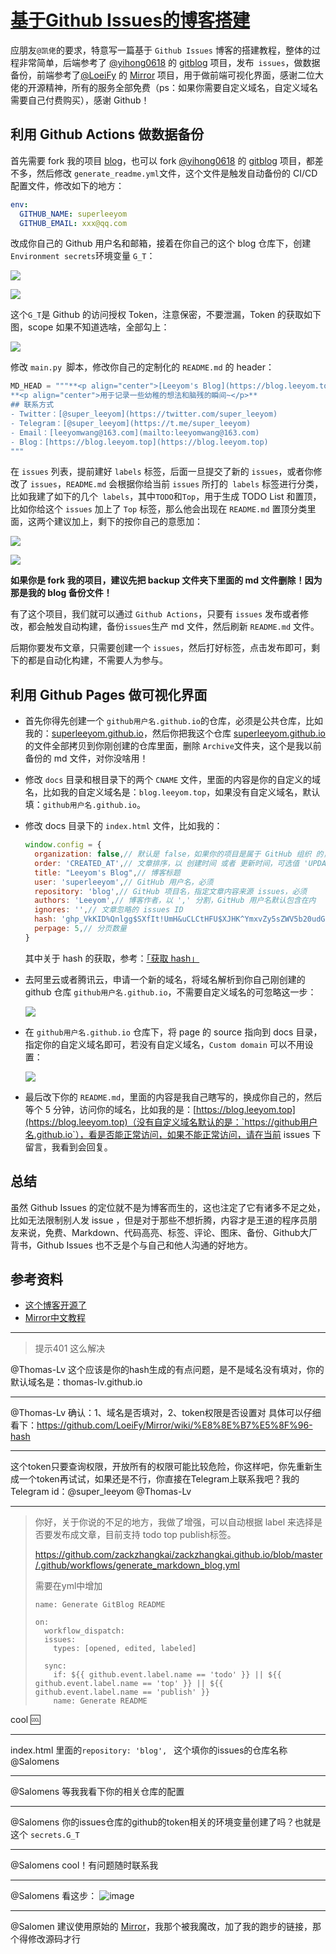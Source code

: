 # [基于Github Issues的博客搭建](https://github.com/superleeyom/blog/issues/38)

应朋友`@凯佬`的要求，特意写一篇基于 `Github Issues` 博客的搭建教程，整体的过程非常简单，后端参考了 [@yihong0618](https://github.com/yihong0618) 的 [gitblog](https://github.com/yihong0618/gitblog) 项目，发布` issues`，做数据备份，前端参考了[@LoeiFy](https://github.com/LoeiFy) 的 [Mirror](https://github.com/LoeiFy/Mirror) 项目，用于做前端可视化界面，感谢二位大佬的开源精神，所有的服务全部免费（ps：如果你需要自定义域名，自定义域名需要自己付费购买），感谢 Github！

## 利用 Github Actions 做数据备份

首先需要 fork 我的项目 [blog](https://github.com/superleeyom/blog)，也可以 fork [@yihong0618](https://github.com/yihong0618) 的 [gitblog](https://github.com/yihong0618/gitblog) 项目，都差不多，然后修改 `generate_readme.yml`文件，这个文件是触发自动备份的 CI/CD 配置文件，修改如下的地方：

```yml
env:
  GITHUB_NAME: superleeyom
  GITHUB_EMAIL: xxx@qq.com
```

改成你自己的 Github 用户名和邮箱，接着在你自己的这个 blog 仓库下，创建 `Environment secrets`环境变量 `G_T`：

![](https://raw.githubusercontent.com/superleeyom/blog/main/img/20210906215624.png)

![](https://raw.githubusercontent.com/superleeyom/blog/main/img/20210906220916.png)

这个`G_T`是 Github 的访问授权 Token，注意保密，不要泄漏，Token 的获取如下图，scope 如果不知道选啥，全部勾上：

![](https://raw.githubusercontent.com/superleeyom/blog/main/img/20210906215515.png)

修改 `main.py `脚本，修改你自己的定制化的 `README.md` 的 header：

```python
MD_HEAD = """**<p align="center">[Leeyom's Blog](https://blog.leeyom.top)</p>**
**<p align="center">用于记录一些幼稚的想法和脑残的瞬间~</p>**
## 联系方式
- Twitter：[@super_leeyom](https://twitter.com/super_leeyom)
- Telegram：[@super_leeyom](https://t.me/super_leeyom)
- Email：[leeyomwang@163.com](mailto:leeyomwang@163.com)
- Blog：[https://blog.leeyom.top](https://blog.leeyom.top)
"""
```

在 `issues` 列表，提前建好 `labels` 标签，后面一旦提交了新的 `issues`，或者你修改了 `issues`，`README.md` 会根据你给当前 `issues` 所打的` labels` 标签进行分类，比如我建了如下的几个` labels`，其中`TODO`和`Top`，用于生成 TODO List 和置顶，比如你给这个 `issues` 加上了 `Top` 标签，那么他会出现在 `README.md` 置顶分类里面，这两个建议加上，剩下的按你自己的意愿加：

![](https://raw.githubusercontent.com/superleeyom/blog/main/img/20210906220109.png)

![](https://raw.githubusercontent.com/superleeyom/blog/main/img/20210906220253.png)

**如果你是 fork 我的项目，建议先把 backup 文件夹下里面的 md 文件删除！因为那是我的 blog 备份文件！**

有了这个项目，我们就可以通过 `Github Actions`，只要有 `issues` 发布或者修改，都会触发自动构建，备份` issues `生产 md 文件，然后刷新 `README.md` 文件。

后期你要发布文章，只需要创建一个 `issues`，然后打好标签，点击发布即可，剩下的都是自动化构建，不需要人为参与。

## 利用 Github Pages 做可视化界面

- 首先你得先创建一个 `github用户名.github.io`的仓库，必须是公共仓库，比如我的：[superleeyom.github.io](https://github.com/superleeyom/superleeyom.github.io)，然后你把我这个仓库 [superleeyom.github.io](https://github.com/superleeyom/superleeyom.github.io) 的文件全部拷贝到你刚创建的仓库里面，删除 `Archive`文件夹，这个是我以前备份的 md 文件，对你没啥用！

- 修改 `docs` 目录和根目录下的两个 `CNAME` 文件，里面的内容是你的自定义的域名，比如我的自定义域名是：`blog.leeyom.top`，如果没有自定义域名，默认填：`github用户名.github.io`。

- 修改 docs 目录下的 `index.html` 文件，比如我的：

  ```js
  window.config = {
    organization: false,// 默认是 false，如果你的项目是属于 GitHub 组织 的，请设置为 true
    order: 'CREATED_AT',// 文章排序，以 创建时间 或者 更新时间，可选值 'UPDATED_AT'，'CREATED_AT'
    title: "Leeyom's Blog",// 博客标题
    user: 'superleeyom',// GitHub 用户名，必须
    repository: 'blog',// GitHub 项目名，指定文章内容来源 issues，必须
    authors: 'Leeyom',// 博客作者，以 ',' 分割，GitHub 用户名默认包含在内
    ignores: '',// 文章忽略的 issues ID
    hash: 'ghp_VkKID%Qnlgg$SXfIt!UmH&uCLCtHFU$XJHK^YmxvZy5sZWV5b20udG9w',// hash，必须
    perpage: 5,// 分页数量
  }
  ```

  其中关于 hash 的获取，参考：[「获取 hash」](https://github.com/LoeiFy/Mirror/wiki/%E8%8E%B7%E5%8F%96-hash)

- 去阿里云或者腾讯云，申请一个新的域名，将域名解析到你自己刚创建的 github 仓库 `github用户名.github.io`，不需要自定义域名的可忽略这一步：

  ![](https://raw.githubusercontent.com/superleeyom/blog/main/img/20210906222239.png)

- 在 `github用户名.github.io` 仓库下，将 page 的 source 指向到 docs 目录，指定你的自定义域名即可，若没有自定义域名，`Custom domain` 可以不用设置：

  ![](https://raw.githubusercontent.com/superleeyom/blog/main/img/20210906222539.png)

- 最后改下你的 `README.md`，里面的内容是我自己瞎写的，换成你自己的，然后等个 5 分钟，访问你的域名，比如我的是：[https://blog.leeyom.top](https://blog.leeyom.top)（没有自定义域名默认的是：`https://github用户名.github.io`），看是否能正常访问，如果不能正常访问，请在当前 issues 下留言，我看到会回复。

## 总结

虽然 Github Issues 的定位就不是为博客而生的，这也注定了它有诸多不足之处，比如无法限制别人发 issue ，但是对于那些不想折腾，内容才是王道的程序员朋友来说，免费、Markdown、代码高亮、标签、评论、图床、备份、Github大厂背书，Github Issues 也不乏是个与自己和他人沟通的好地方。

## 参考资料

- [这个博客开源了](https://github.com/yihong0618/gitblog/issues/177)
- [Mirror中文教程](https://github.com/LoeiFy/Mirror/wiki/%E4%B8%AD%E6%96%87%E6%95%99%E7%A8%8B)

---

> 提示401 这么解决

@Thomas-Lv 这个应该是你的hash生成的有点问题，是不是域名没有填对，你的默认域名是：thomas-lv.github.io

---

@Thomas-Lv 确认：1、域名是否填对，2、token权限是否设置对
具体可以仔细看下：https://github.com/LoeiFy/Mirror/wiki/%E8%8E%B7%E5%8F%96-hash

---

这个token只要查询权限，开放所有的权限可能比较危险，你这样吧，你先重新生成一个token再试试，如果还是不行，你直接在Telegram上联系我吧？我的Telegram id：@super_leeyom
@Thomas-Lv

---

> 你好，关于你说的不足的地方，我做了增强，可以自动根据 label 来选择是否要发布成文章，目前支持 todo top publish标签。
> 
> https://github.com/zackzhangkai/zackzhangkai.github.io/blob/master/.github/workflows/generate_markdown_blog.yml
> 
> 需要在yml中增加
> 
> ```
> name: Generate GitBlog README
> 
> on:
>   workflow_dispatch:
>   issues:
>     types: [opened, edited, labeled]
> 
>   sync:
>     if: ${{ github.event.label.name == 'todo' }} || ${{ github.event.label.name == 'top' }} || ${{ github.event.label.name == 'publish' }}
>     name: Generate README
> ```

cool 🆒

---

index.html 里面的`repository: 'blog', ` 这个填你的issues的仓库名称 @Salomens 

---

@Salomens 等我我看下你的相关仓库的配置

---

@Salomens 你的issues仓库的github的token相关的环境变量创建了吗？也就是这个 `secrets.G_T`

---

@Salomens cool！有问题随时联系我

---

@Salomens 看这步：
![image](https://user-images.githubusercontent.com/22115219/149603446-0d6b9d3b-aa7d-4469-9f65-10f0ec84d3f2.png)


---

@Salomen 建议使用原始的 [Mirror](https://github.com/LoeiFy/Mirror)，我那个被我魔改，加了我的跑步的链接，那个得修改源码才行